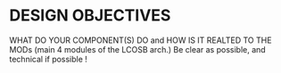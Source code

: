 # DESIGN OBJECTIVES

WHAT DO YOUR COMPONENT(S) DO and HOW IS IT REALTED TO THE MODs (main 4 modules of the LCOSB arch.)
Be clear as possible, and technical if possible !